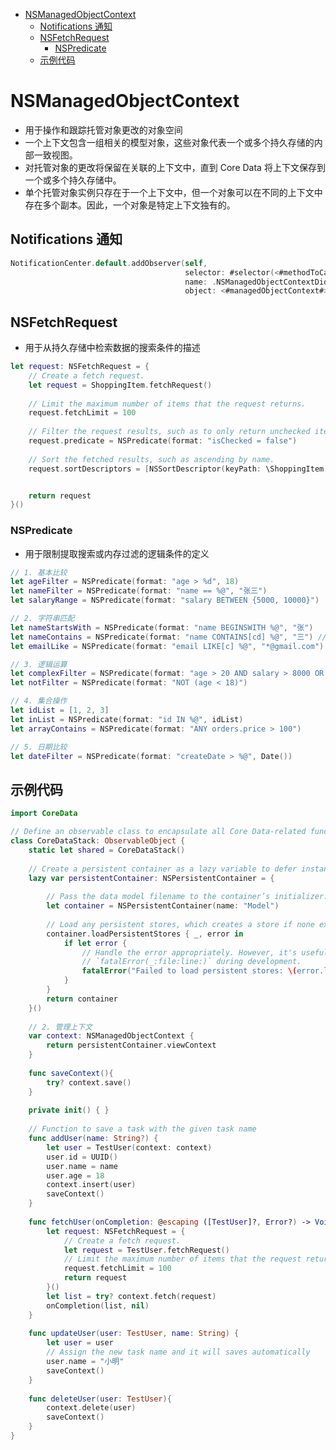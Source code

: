 <!-- @import "[TOC]" {cmd="toc" depthFrom=1 depthTo=6 orderedList=false} -->

<!-- code_chunk_output -->

- [NSManagedObjectContext](#nsmanagedobjectcontext)
  - [Notifications 通知](#notifications-通知)
  - [NSFetchRequest](#nsfetchrequest)
    - [NSPredicate](#nspredicate)
  - [示例代码](#示例代码)

<!-- /code_chunk_output -->

# NSManagedObjectContext

- 用于操作和跟踪托管对象更改的对象空间
- 一个上下文包含一组相关的模型对象，这些对象代表一个或多个持久存储的内部一致视图。
- 对托管对象的更改将保留在关联的上下文中，直到 Core Data 将上下文保存到一个或多个持久存储中。
- 单个托管对象实例只存在于一个上下文中，但一个对象可以在不同的上下文中存在多个副本。因此，一个对象是特定上下文独有的。

## Notifications 通知

```swift
NotificationCenter.default.addObserver(self,
                                       selector: #selector(<#methodToCall#>),
                                       name: .NSManagedObjectContextDidSave,
                                       object: <#managedObjectContext#>)
```


## NSFetchRequest

* 用于从持久存储中检索数据的搜索条件的描述

```swift
let request: NSFetchRequest = {
    // Create a fetch request.
    let request = ShoppingItem.fetchRequest()
    
    // Limit the maximum number of items that the request returns.
    request.fetchLimit = 100
            
    // Filter the request results, such as to only return unchecked items.
    request.predicate = NSPredicate(format: "isChecked = false")
    
    // Sort the fetched results, such as ascending by name.
    request.sortDescriptors = [NSSortDescriptor(keyPath: \ShoppingItem.name, ascending: true)]


    return request
}()
```

### NSPredicate

* 用于限制提取搜索或内存过滤的逻辑条件的定义

```swift
// 1. 基本比较
let ageFilter = NSPredicate(format: "age > %d", 18)
let nameFilter = NSPredicate(format: "name == %@", "张三")
let salaryRange = NSPredicate(format: "salary BETWEEN {5000, 10000}")

// 2. 字符串匹配
let nameStartsWith = NSPredicate(format: "name BEGINSWITH %@", "张")
let nameContains = NSPredicate(format: "name CONTAINS[cd] %@", "三") // [cd]忽略大小写和重音
let emailLike = NSPredicate(format: "email LIKE[c] %@", "*@gmail.com")

// 3. 逻辑运算
let complexFilter = NSPredicate(format: "age > 20 AND salary > 8000 OR name == %@", "张三")
let notFilter = NSPredicate(format: "NOT (age < 18)")

// 4. 集合操作
let idList = [1, 2, 3]
let inList = NSPredicate(format: "id IN %@", idList)
let arrayContains = NSPredicate(format: "ANY orders.price > 100")

// 5. 日期比较
let dateFilter = NSPredicate(format: "createDate > %@", Date())
```

## 示例代码

```swift
import CoreData

// Define an observable class to encapsulate all Core Data-related functionality.
class CoreDataStack: ObservableObject {
    static let shared = CoreDataStack()
    
    // Create a persistent container as a lazy variable to defer instantiation until its first use.
    lazy var persistentContainer: NSPersistentContainer = {
        
        // Pass the data model filename to the container’s initializer.
        let container = NSPersistentContainer(name: "Model")
        
        // Load any persistent stores, which creates a store if none exists.
        container.loadPersistentStores { _, error in
            if let error {
                // Handle the error appropriately. However, it's useful to use
                // `fatalError(_:file:line:)` during development.
                fatalError("Failed to load persistent stores: \(error.localizedDescription)")
            }
        }
        return container
    }()
    
    // 2. 管理上下文
    var context: NSManagedObjectContext {
        return persistentContainer.viewContext
    }
    
    func saveContext(){
        try? context.save()
    }
    
    private init() { }
    
    // Function to save a task with the given task name
    func addUser(name: String?) {
        let user = TestUser(context: context)
        user.id = UUID()
        user.name = name
        user.age = 18
        context.insert(user)
        saveContext()
    }
    
    func fetchUser(onCompletion: @escaping ([TestUser]?, Error?) -> Void) {
        let request: NSFetchRequest = {
            // Create a fetch request.
            let request = TestUser.fetchRequest()
            // Limit the maximum number of items that the request returns.
            request.fetchLimit = 100
            return request
        }()
        let list = try? context.fetch(request)
        onCompletion(list, nil)
    }
    
    func updateUser(user: TestUser, name: String) {
        let user = user
        // Assign the new task name and it will saves automatically
        user.name = "小明"
        saveContext()
    }
    
    func deleteUser(user: TestUser){
        context.delete(user)
        saveContext()
    }
}

```
